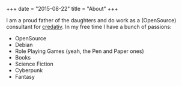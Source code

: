 +++
date = "2015-08-22"
title = "About"
+++

I am a proud father of the daughters and do work as a (OpenSource) consultant for [credativ](https://www.credativ.de). In my free time I have a bunch of passions:

* OpenSource
* Debian
* Role Playing Games (yeah, the Pen and Paper ones)
* Books
* Science Fiction
* Cyberpunk
* Fantasy

